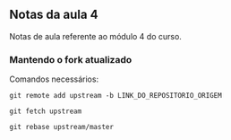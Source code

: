 ## Notas da aula 4
Notas de aula referente ao módulo 4 do curso.

### Mantendo o fork atualizado

Comandos necessários:

```
git remote add upstream -b LINK_DO_REPOSITORIO_ORIGEM
```

```
git fetch upstream
```

```
git rebase upstream/master
```